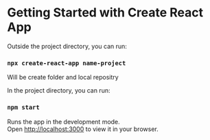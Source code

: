 # Getting Started with Create React App

Outside the project directory, you can run:
### `npx create-react-app name-project`
Will be create folder and local repositry

In the project directory, you can run:
### `npm start`

Runs the app in the development mode.\
Open [http://localhost:3000](http://localhost:3000) to view it in your browser.
